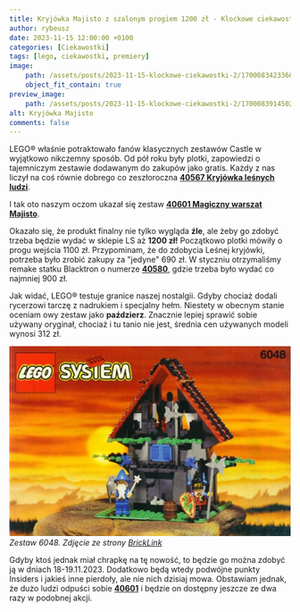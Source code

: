 ```yaml
---
title: Kryjówka Majisto z szalonym progiem 1200 zł - Klockowe ciekawostki &#35;2
author: rybeusz
date: 2023-11-15 12:00:00 +0100
categories: [Ciekawostki]
tags: [lego, ciekawostki, premiery]
image:
    path: /assets/posts/2023-11-15-klockowe-ciekawostki-2/1700083423366.png
    object_fit_contain: true
preview_image:
    path: /assets/posts/2023-11-15-klockowe-ciekawostki-2/1700083914502.png
alt: Kryjówka Majisto
comments: false
---
```

LEGO® właśnie potraktowało fanów klasycznych zestawów Castle w wyjątkowo nikczemny sposób. Od pół roku były plotki, zapowiedzi o tajemniczym zestawie dodawanym do zakupów jako gratis. Każdy z nas liczył na coś równie dobrego co zeszłoroczna [**40567 Kryjówka leśnych ludzi**](https://www.bricklink.com/v2/catalog/catalogitem.page?S=40567-1).

I tak oto naszym oczom ukazał się zestaw [**40601 Magiczny warszat Majisto**](https://www.lego.com/pl-pl/product/majisto-s-magical-workshop-40601).

Okazało się, że produkt finalny nie tylko wygląda **źle**, ale żeby go zdobyć trzeba będzie wydać w sklepie LS aż **1200 zł!** Początkowo plotki mówiły o progu wejścia 1100 zł.  Przypominam, że do zdobycia Leśnej kryjówki, potrzeba było zrobić zakupy za "jedyne" 690 zł. W styczniu otrzymaliśmy remake statku Blacktron o numerze **[40580](https://www.bricklink.com/v2/catalog/catalogitem.page?S=40580-1)**, gdzie trzeba było wydać co najmniej 900 zł.

Jak widać, LEGO® testuje granice naszej nostalgii. Gdyby chociaż dodali rycerzowi tarczę z nadrukiem i specjalny hełm. Niestety w obecnym stanie oceniam owy zestaw jako **paździerz**. Znacznie lepiej sprawić sobie używany oryginał, chociaż i tu tanio nie jest, średnia cen używanych modeli wynosi 312 zł.

![Zestaw 6048](/assets/posts/2023-11-15-klockowe-ciekawostki-2/1700164703622.png "6048")
_Zestaw 6048. Zdjęcie ze strony [BrickLink](https://www.bricklink.com/v2/catalog/catalogitem.page?S=6048-1)_

Gdyby ktoś jednak miał chrapkę na tę nowość, to będzie go można zdobyć ją w dniach 18-19.11.2023. Dodatkowo będą wtedy podwójne punkty Insiders i jakieś inne pierdoły, ale nie nich dzisiaj mowa. Obstawiam jednak, że dużo ludzi odpuści sobie **[40601](https://www.lego.com/pl-pl/product/majisto-s-magical-workshop-40601)** i będzie on dostępny jeszcze ze dwa razy w podobnej akcji.
